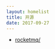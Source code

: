 ```yaml
---
layout: homelist
title: 开源
date: 2017-09-27
---
```


* [rocketmq/](/home/opensource/rocketmq/?rocketmq,开源)
